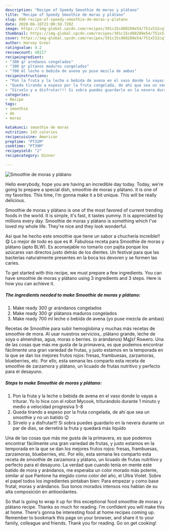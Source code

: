 ```yaml
---
description: "Recipe of Speedy Smoothie de moras y plátano"
title: "Recipe of Speedy Smoothie de moras y plátano"
slug: 690-recipe-of-speedy-smoothie-de-moras-y-platano
date: 2020-06-16T21:00:59.720Z
image: https://img-global.cpcdn.com/recipes/391c15cd60289e54/751x532cq70/smoothie-de-moras-y-platano-foto-principal.jpg
thumbnail: https://img-global.cpcdn.com/recipes/391c15cd60289e54/751x532cq70/smoothie-de-moras-y-platano-foto-principal.jpg
cover: https://img-global.cpcdn.com/recipes/391c15cd60289e54/751x532cq70/smoothie-de-moras-y-platano-foto-principal.jpg
author: Harvey Greer
ratingvalue: 4.2
reviewcount: 48217
recipeingredient:
- "300 gr arndanos congelados"
- "300 gr pltanos maduros congelados"
- "700 ml leche o bebida de avena yo puse mezcla de ambas"
recipeinstructions:
- "Pon la fruta y la leche o bebida de avena en el vaso donde lo vayas a triturar. Yo lo hice con el robot Mycook, triturándolo durante 1 minuto y medio a velocidad progresiva 5-8"
- "Queda tirando a espeso por la fruta congelada, de ahí que sea un smoothie y no un batido 😉"
- "Sírvelo y a disfrutar!!! Si sobra puedes guardarlo en la nevera durante un par de días, se derretirá la fruta y quedará más líquido"
categories:
- Recipe
tags:
- smoothie
- de
- moras

katakunci: smoothie de moras 
nutrition: 143 calories
recipecuisine: American
preptime: "PT32M"
cooktime: "PT39M"
recipeyield: "2"
recipecategory: Dinner

---
```



![Smoothie de moras y plátano](https://img-global.cpcdn.com/recipes/391c15cd60289e54/751x532cq70/smoothie-de-moras-y-platano-foto-principal.jpg)

Hello everybody, hope you are having an incredible day today. Today, we're going to prepare a special dish, smoothie de moras y plátano. It is one of my favorites. This time, I'm gonna make it a bit unique. This will be really delicious.

Smoothie de moras y plátano is one of the most favored of current trending foods in the world. It is simple, it's fast, it tastes yummy. It is appreciated by millions every day. Smoothie de moras y plátano is something which I've loved my whole life. They're nice and they look wonderful.

Así que he hecho este smoothie que tiene un sabor a chuchería increíble!! 😋 Lo mejor de todo es que es #. Fabulosa receta para Smoothie de moras y plátano (apto BLW). Es aconsejable no tomarlo con pajita porque los azúcares van directos justo detrás de los dientes. Un festival para que las bacterias naturalmente presentes en la boca los devoren y se formen las caries.


To get started with this recipe, we must prepare a few ingredients. You can have smoothie de moras y plátano using 3 ingredients and 3 steps. Here is how you can achieve it.

<!--inarticleads1-->

##### The ingredients needed to make Smoothie de moras y plátano:

1. Make ready 300 gr arándanos congelados
1. Make ready 300 gr plátanos maduros congelados
1. Make ready 700 ml leche o bebida de avena (yo puse mezcla de ambas)


Recetas de Smoothie para subir hemoglobina y muchas más recetas de smoothie de mora. Al usar nuestros servicios,. plátano grande, leche de soya o almendras, agua, moras o berries. (o arándanos) Mąʄɛř Rօʍero. Una de las cosas que más me gusta de la primavera, es que podemos encontrar fácilmente una gran variedad de frutas, y justo estamos en la temporada en la que se dan los mejores frutos rojos: fresas, frambuesas, zarzamoras, blueberries, etc. Por ello, esta semana les comparto esta receta de smoothie de zarzamora y plátano, un licuado de frutas nutritivo y perfecto para el desayuno. 

<!--inarticleads2-->

##### Steps to make Smoothie de moras y plátano:

1. Pon la fruta y la leche o bebida de avena en el vaso donde lo vayas a triturar. Yo lo hice con el robot Mycook, triturándolo durante 1 minuto y medio a velocidad progresiva 5-8
1. Queda tirando a espeso por la fruta congelada, de ahí que sea un smoothie y no un batido 😉
1. Sírvelo y a disfrutar!!! Si sobra puedes guardarlo en la nevera durante un par de días, se derretirá la fruta y quedará más líquido


Una de las cosas que más me gusta de la primavera, es que podemos encontrar fácilmente una gran variedad de frutas, y justo estamos en la temporada en la que se dan los mejores frutos rojos: fresas, frambuesas, zarzamoras, blueberries, etc. Por ello, esta semana les comparto esta receta de smoothie de zarzamora y plátano, un licuado de frutas nutritivo y perfecto para el desayuno. La verdad que cuando tenía en mente este batido de mora y arándanos, me esperaba un color morado más potente, similar al que Pantone ha elegido como color del año, el Ultra Violet. Sobre el papel todos los ingredientes pintaban bien: Para empezar y como base frutal, moras y arándanos. Sus tonos morados intensos nos hablan de su alta composición en antioxidantes. 

So that is going to wrap it up for this exceptional food smoothie de moras y plátano recipe. Thanks so much for reading. I'm confident you will make this at home. There's gonna be interesting food at home recipes coming up. Remember to bookmark this page on your browser, and share it to your family, colleague and friends. Thank you for reading. Go on get cooking!
